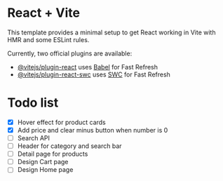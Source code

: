 # React + Vite

This template provides a minimal setup to get React working in Vite with HMR and some ESLint rules.

Currently, two official plugins are available:

- [@vitejs/plugin-react](https://github.com/vitejs/vite-plugin-react/blob/main/packages/plugin-react/README.md) uses [Babel](https://babeljs.io/) for Fast Refresh
- [@vitejs/plugin-react-swc](https://github.com/vitejs/vite-plugin-react-swc) uses [SWC](https://swc.rs/) for Fast Refresh

# Todo list

- [x] Hover effect for product cards
- [x] Add price and clear minus button when number is 0
- [ ] Search API
- [ ] Header for category and search bar
- [ ] Detail page for products
- [ ] Design Cart page
- [ ] Design Home page
